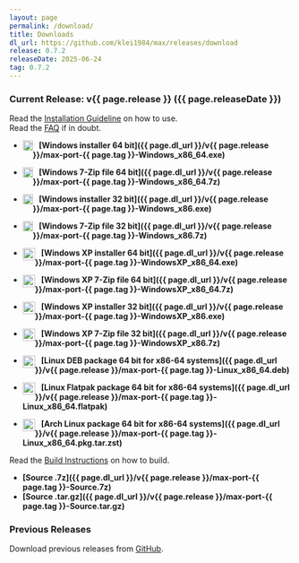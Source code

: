 ```yaml
---
layout: page
permalink: /download/
title: Downloads
dl_url: https://github.com/klei1984/max/releases/download
release: 0.7.2
releaseDate: 2025-06-24
tag: 0.7.2
---
```


### Current Release: v{{ page.release }} ({{ page.releaseDate }})

Read the [Installation Guideline](install.md) on how to use.<br>
Read the [FAQ](faq.md) if in doubt.

- <img class="themed-svg" style="float: left" src="{{ site.baseurl }}/assets/images/windows.svg" width="18px" height="18px"/> &ensp; **[Windows installer 64 bit]({{ page.dl_url }}/v{{ page.release }}/max-port-{{ page.tag }}-Windows_x86_64.exe)**
- <img class="themed-svg" style="float: left" src="{{ site.baseurl }}/assets/images/windows.svg" width="18px" height="18px"/> &ensp; **[Windows 7-Zip file 64 bit]({{ page.dl_url }}/v{{ page.release }}/max-port-{{ page.tag }}-Windows_x86_64.7z)**
- <img class="themed-svg" style="float: left" src="{{ site.baseurl }}/assets/images/windows.svg" width="18px" height="18px"/> &ensp; **[Windows installer 32 bit]({{ page.dl_url }}/v{{ page.release }}/max-port-{{ page.tag }}-Windows_x86.exe)**
- <img class="themed-svg" style="float: left" src="{{ site.baseurl }}/assets/images/windows.svg" width="18px" height="18px"/> &ensp; **[Windows 7-Zip file 32 bit]({{ page.dl_url }}/v{{ page.release }}/max-port-{{ page.tag }}-Windows_x86.7z)**

- <img class="themed-svg" style="float: left" src="{{ site.baseurl }}/assets/images/windows_xp.svg" width="22px" height="22px"/> &ensp; **[Windows XP installer 64 bit]({{ page.dl_url }}/v{{ page.release }}/max-port-{{ page.tag }}-WindowsXP_x86_64.exe)**
- <img class="themed-svg" style="float: left" src="{{ site.baseurl }}/assets/images/windows_xp.svg" width="22px" height="22px"/> &ensp; **[Windows XP 7-Zip file 64 bit]({{ page.dl_url }}/v{{ page.release }}/max-port-{{ page.tag }}-WindowsXP_x86_64.7z)**
- <img class="themed-svg" style="float: left" src="{{ site.baseurl }}/assets/images/windows_xp.svg" width="22px" height="22px"/> &ensp; **[Windows XP installer 32 bit]({{ page.dl_url }}/v{{ page.release }}/max-port-{{ page.tag }}-WindowsXP_x86.exe)**
- <img class="themed-svg" style="float: left" src="{{ site.baseurl }}/assets/images/windows_xp.svg" width="22px" height="22px"/> &ensp; **[Windows XP 7-Zip file 32 bit]({{ page.dl_url }}/v{{ page.release }}/max-port-{{ page.tag }}-WindowsXP_x86.7z)**

- <img class="themed-svg" style="float: left" src="{{ site.baseurl }}/assets/images/linux.svg" width="22px" height="22px"/> &ensp; **[Linux DEB package 64 bit for x86-64 systems]({{ page.dl_url }}/v{{ page.release }}/max-port-{{ page.tag }}-Linux_x86_64.deb)**

- <img class="themed-svg" style="float: left" src="{{ site.baseurl }}/assets/images/flatpak.svg" width="22px" height="22px"/> &ensp; **[Linux Flatpak package 64 bit for x86-64 systems]({{ page.dl_url }}/v{{ page.release }}/max-port-{{ page.tag }}-Linux_x86_64.flatpak)**

- <img class="themed-svg" style="float: left" src="{{ site.baseurl }}/assets/images/arch_linux.svg" width="22px" height="22px"/> &ensp; **[Arch Linux package 64 bit for x86-64 systems]({{ page.dl_url }}/v{{ page.release }}/max-port-{{ page.tag }}-Linux_x86_64.pkg.tar.zst)**

Read the [Build Instructions](build.md) on how to build.

- **[Source .7z]({{ page.dl_url }}/v{{ page.release }}/max-port-{{ page.tag }}-Source.7z)**
- **[Source .tar.gz]({{ page.dl_url }}/v{{ page.release }}/max-port-{{ page.tag }}-Source.tar.gz)**

### Previous Releases

Download previous releases from [GitHub](https://github.com/klei1984/max/releases).
